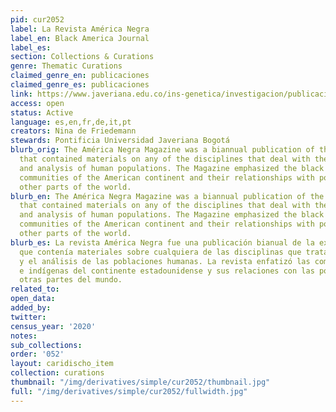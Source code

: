 ```yaml
---
pid: cur2052
label: La Revista América Negra
label_en: Black America Journal
label_es:
section: Collections & Curations
genre: Thematic Curations
claimed_genre_en: publicaciones
claimed_genre_es: publicaciones
link: https://www.javeriana.edu.co/ins-genetica/investigacion/publicaciones/libros/america-negra
access: open
status: Active
language: es,en,fr,de,it,pt
creators: Nina de Friedemann
stewards: Pontificia Universidad Javeriana Bogotá
blurb_orig: The América Negra Magazine was a biannual publication of the Human Expedition
  that contained materials on any of the disciplines that deal with the description
  and analysis of human populations. The Magazine emphasized the black and indigenous
  communities of the American continent and their relationships with populations from
  other parts of the world.
blurb_en: The América Negra Magazine was a biannual publication of the Human Expedition
  that contained materials on any of the disciplines that deal with the description
  and analysis of human populations. The Magazine emphasized the black and indigenous
  communities of the American continent and their relationships with populations from
  other parts of the world.
blurb_es: La revista América Negra fue una publicación bianual de la expedición humana
  que contenía materiales sobre cualquiera de las disciplinas que tratan la descripción
  y el análisis de las poblaciones humanas. La revista enfatizó las comunidades negras
  e indígenas del continente estadounidense y sus relaciones con las poblaciones de
  otras partes del mundo.
related_to:
open_data:
added_by:
twitter:
census_year: '2020'
notes:
sub_collections:
order: '052'
layout: caridischo_item
collection: curations
thumbnail: "/img/derivatives/simple/cur2052/thumbnail.jpg"
full: "/img/derivatives/simple/cur2052/fullwidth.jpg"
---
```

